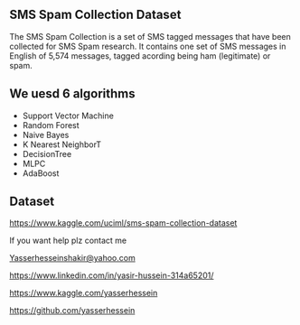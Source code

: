 ## SMS Spam Collection Dataset


The SMS Spam Collection is a set of SMS tagged messages that have been collected for SMS Spam research. It contains one set of SMS messages in English of 5,574 messages, tagged acording being ham (legitimate) or spam.



## We uesd 6 algorithms
* Support Vector Machine 
* Random Forest
* Naive Bayes
* K Nearest NeighborT
* DecisionTree
* MLPC
* AdaBoost




## Dataset 

https://www.kaggle.com/uciml/sms-spam-collection-dataset


If you want help plz contact me

Yasserhesseinshakir@yahoo.com

https://www.linkedin.com/in/yasir-hussein-314a65201/

https://www.kaggle.com/yasserhessein

https://github.com/yasserhessein

